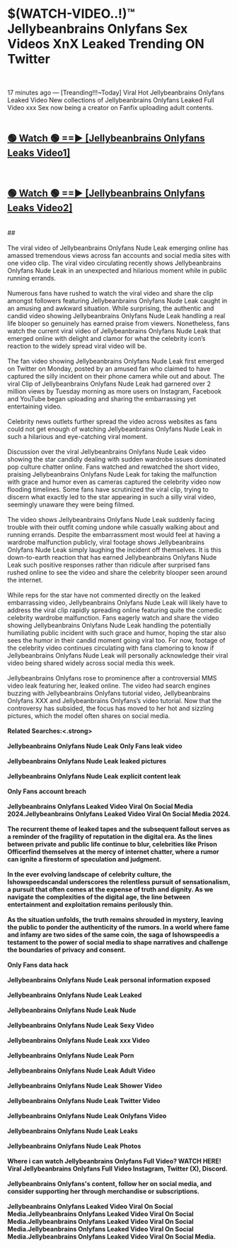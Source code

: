 # $(WATCH-VIDEO..!)™ Jellybeanbrains Onlyfans Sex Videos XnX Leaked Trending ON Twitter<br>
<br>

17 minutes ago — [Treanding!!!~Today] Viral Hot Jellybeanbrains Onlyfans Leaked Video New collections of Jellybeanbrains Onlyfans Leaked Full Video xxx Sex now being a creator on Fanfix uploading adult contents.
<br>
 <br>

##  <a href="https://best2vid.blogspot.com?title=Jellybeanbrains_Onlyfans">🟢 Watch 🟢 ==► [Jellybeanbrains Onlyfans Leaks Video1]</a><br>
  <br>

##  <a href="https://best2vid.blogspot.com?title=Jellybeanbrains_Onlyfans">🟢 Watch 🟢 ==► [Jellybeanbrains Onlyfans Leaks Video2]</a><br>
  <br>
  ##
  <br>
  <br>
The viral video of Jellybeanbrains Onlyfans Nude Leak emerging online has amassed tremendous views across fan accounts and social media sites with one video clip. The viral video circulating recently shows Jellybeanbrains Onlyfans Nude Leak in an unexpected and hilarious moment while in public running errands.
<br><br>
Numerous fans have rushed to watch the viral video and share the clip amongst followers featuring Jellybeanbrains Onlyfans Nude Leak caught in an amusing and awkward situation. While surprising, the authentic and candid video showing Jellybeanbrains Onlyfans Nude Leak handling a real life blooper so genuinely has earned praise from viewers. Nonetheless, fans watch the current viral video of Jellybeanbrains Onlyfans Nude Leak that emerged online with delight and clamor for what the celebrity icon’s reaction to the widely spread viral video will be.
<br><br>
The fan video showing Jellybeanbrains Onlyfans Nude Leak first emerged on Twitter on Monday, posted by an amused fan who claimed to have captured the silly incident on their phone camera while out and about. The viral Clip of Jellybeanbrains Onlyfans Nude Leak had garnered over 2 million views by Tuesday morning as more users on Instagram, Facebook and YouTube began uploading and sharing the embarrassing yet entertaining video.
<br><br>
Celebrity news outlets further spread the video across websites as fans could not get enough of watching Jellybeanbrains Onlyfans Nude Leak in such a hilarious and eye-catching viral moment.
<br><br>
Discussion over the viral Jellybeanbrains Onlyfans Nude Leak video showing the star candidly dealing with sudden wardrobe issues dominated pop culture chatter online. Fans watched and rewatched the short video, praising Jellybeanbrains Onlyfans Nude Leak for taking the malfunction with grace and humor even as cameras captured the celebrity video now flooding timelines. Some fans have scrutinized the viral clip, trying to discern what exactly led to the star appearing in such a silly viral video, seemingly unaware they were being filmed.
<br><br>
The video shows Jellybeanbrains Onlyfans Nude Leak suddenly facing trouble with their outfit coming undone while casually walking about and running errands. Despite the embarrassment most would feel at having a wardrobe malfunction publicly, viral footage shows Jellybeanbrains Onlyfans Nude Leak simply laughing the incident off themselves. It is this down-to-earth reaction that has earned Jellybeanbrains Onlyfans Nude Leak such positive responses rather than ridicule after surprised fans rushed online to see the video and share the celebrity blooper seen around the internet.
<br><br>
While reps for the star have not commented directly on the leaked embarrassing video, Jellybeanbrains Onlyfans Nude Leak will likely have to address the viral clip rapidly spreading online featuring quite the comedic celebrity wardrobe malfunction. Fans eagerly watch and share the video showing Jellybeanbrains Onlyfans Nude Leak handling the potentially humiliating public incident with such grace and humor, hoping the star also sees the humor in their candid moment going viral too. For now, footage of the celebrity video continues circulating with fans clamoring to know if Jellybeanbrains Onlyfans Nude Leak will personally acknowledge their viral video being shared widely across social media this week.
<br><br>
Jellybeanbrains Onlyfans rose to prominence after a controversial MMS video leak featuring her, leaked online. The video had search engines buzzing with Jellybeanbrains Onlyfans tutorial video, Jellybeanbrains Onlyfans XXX and Jellybeanbrains Onlyfans’s video tutorial. Now that the controversy has subsided, the focus has moved to her hot and sizzling pictures, which the model often shares on social media.
<br><br>
<strong>Related Searches:<.strong>
<br><br>
Jellybeanbrains Onlyfans Nude Leak Only Fans leak video
<br><br>
Jellybeanbrains Onlyfans Nude Leak leaked pictures
<br><br>
Jellybeanbrains Onlyfans Nude Leak explicit content leak
<br><br>
Only Fans account breach
<br><br>
Jellybeanbrains Onlyfans Leaked Video Viral On Social Media 2024.Jellybeanbrains Onlyfans Leaked Video Viral On Social Media 2024.
<br><br>
The recurrent theme of leaked tapes and the subsequent fallout serves as a reminder of the fragility of reputation in the digital era. As the lines between private and public life continue to blur, celebrities like Prison Officerfind themselves at the mercy of internet chatter, where a rumor can ignite a firestorm of speculation and judgment.
<br><br>
In the ever evolving landscape of celebrity culture, the Ishowspeedscandal underscores the relentless pursuit of sensationalism, a pursuit that often comes at the expense of truth and dignity. As we navigate the complexities of the digital age, the line between entertainment and exploitation remains perilously thin.
<br><br>
As the situation unfolds, the truth remains shrouded in mystery, leaving the public to ponder the authenticity of the rumors. In a world where fame and infamy are two sides of the same coin, the saga of Ishowspeedis a testament to the power of social media to shape narratives and challenge the boundaries of privacy and consent.
<br><br>
Only Fans data hack
<br><br>
Jellybeanbrains Onlyfans Nude Leak personal information exposed
<br><br>
Jellybeanbrains Onlyfans Nude Leak Leaked
<br><br>
Jellybeanbrains Onlyfans Nude Leak Nude
<br><br>
Jellybeanbrains Onlyfans Nude Leak Sexy Video
<br><br>
Jellybeanbrains Onlyfans Nude Leak xxx Video
<br><br>
Jellybeanbrains Onlyfans Nude Leak Porn
<br><br>
Jellybeanbrains Onlyfans Nude Leak Adult Video
<br><br>
Jellybeanbrains Onlyfans Nude Leak Shower Video
<br><br>
Jellybeanbrains Onlyfans Nude Leak Twitter Video
<br><br>
Jellybeanbrains Onlyfans Nude Leak Onlyfans Video
<br><br>
Jellybeanbrains Onlyfans Nude Leak Leaks
<br><br>
Jellybeanbrains Onlyfans Nude Leak Photos
<br><br>
Where i can watch Jellybeanbrains Onlyfans Full Video? WATCH HERE! Viral Jellybeanbrains Onlyfans Full Video Instagram, Twitter (X), Discord.
<br><br>
Jellybeanbrains Onlyfans's content, follow her on social media, and consider supporting her through merchandise or subscriptions.
<br><br>
Jellybeanbrains Onlyfans Leaked Video Viral On Social Media.Jellybeanbrains Onlyfans Leaked Video Viral On Social Media.Jellybeanbrains Onlyfans Leaked Video Viral On Social Media.Jellybeanbrains Onlyfans Leaked Video Viral On Social Media.Jellybeanbrains Onlyfans Leaked Video Viral On Social Media.